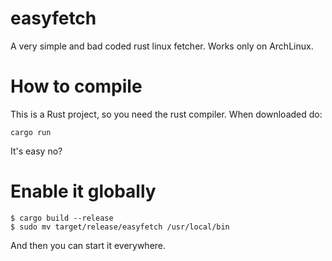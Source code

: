 # easyfetch
A very simple and bad coded rust linux fetcher. Works only on ArchLinux.

# How to compile
This is a Rust project, so you need the rust compiler. When downloaded do:
```
cargo run
```

It's easy no?

# Enable it globally
```
$ cargo build --release
$ sudo mv target/release/easyfetch /usr/local/bin
```

And then you can start it everywhere.
